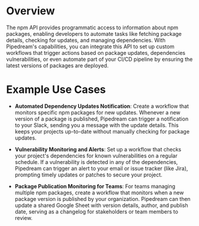 # Overview

The npm API provides programmatic access to information about npm packages, enabling developers to automate tasks like fetching package details, checking for updates, and managing dependencies. With Pipedream's capabilities, you can integrate this API to set up custom workflows that trigger actions based on package updates, dependencies vulnerabilities, or even automate part of your CI/CD pipeline by ensuring the latest versions of packages are deployed.

# Example Use Cases

- **Automated Dependency Updates Notification**: Create a workflow that monitors specific npm packages for new updates. Whenever a new version of a package is published, Pipedream can trigger a notification to your Slack, sending you a message with the update details. This keeps your projects up-to-date without manually checking for package updates.

- **Vulnerability Monitoring and Alerts**: Set up a workflow that checks your project's dependencies for known vulnerabilities on a regular schedule. If a vulnerability is detected in any of the dependencies, Pipedream can trigger an alert to your email or issue tracker (like Jira), prompting timely updates or patches to secure your project.

- **Package Publication Monitoring for Teams**: For teams managing multiple npm packages, create a workflow that monitors when a new package version is published by your organization. Pipedream can then update a shared Google Sheet with version details, author, and publish date, serving as a changelog for stakeholders or team members to review.
